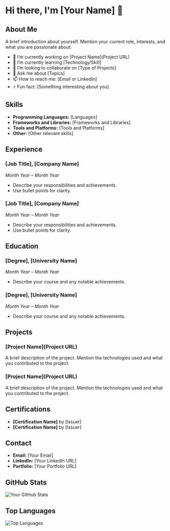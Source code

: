 # Hi there, I'm [Your Name] 👋

## About Me
A brief introduction about yourself. Mention your current role, interests, and what you are passionate about.

- 🔭 I’m currently working on [Project Name](Project URL)
- 🌱 I’m currently learning [Technology/Skill]
- 👯 I’m looking to collaborate on [Type of Projects]
- 💬 Ask me about [Topics]
- 📫 How to reach me: [Email or LinkedIn]
- ⚡ Fun fact: [Something interesting about you]

## Skills
- **Programming Languages:** [Languages]
- **Frameworks and Libraries:** [Frameworks and Libraries]
- **Tools and Platforms:** [Tools and Platforms]
- **Other:** [Other relevant skills]

## Experience
### [Job Title], [Company Name]
*Month Year – Month Year*

- Describe your responsibilities and achievements.
- Use bullet points for clarity.

### [Job Title], [Company Name]
*Month Year – Month Year*

- Describe your responsibilities and achievements.
- Use bullet points for clarity.

## Education
### [Degree], [University Name]
*Month Year – Month Year*

- Describe your course and any notable achievements.

### [Degree], [University Name]
*Month Year – Month Year*

- Describe your course and any notable achievements.

## Projects
### [Project Name](Project URL)
A brief description of the project. Mention the technologies used and what you contributed to the project.

### [Project Name](Project URL)
A brief description of the project. Mention the technologies used and what you contributed to the project.

## Certifications
- **[Certification Name]** by [Issuer]
- **[Certification Name]** by [Issuer]

## Contact
- **Email:** [Your Email]
- **LinkedIn:** [Your LinkedIn URL]
- **Portfolio:** [Your Portfolio URL]

## GitHub Stats
![Your GitHub Stats](https://github-readme-stats.vercel.app/api?username=YourUsername&show_icons=true&theme=radical)

## Top Languages
![Top Languages](https://github-readme-stats.vercel.app/api/top-langs/?username=YourUsername&layout=compact&theme=radical)
